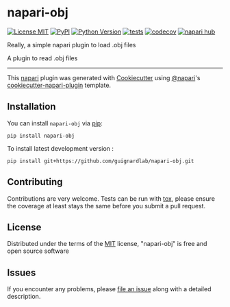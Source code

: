# napari-obj

[![License MIT](https://img.shields.io/pypi/l/napari-obj.svg?color=green)](https://github.com/guignardlab/napari-obj/raw/main/LICENSE)
[![PyPI](https://img.shields.io/pypi/v/napari-obj.svg?color=green)](https://pypi.org/project/napari-obj)
[![Python Version](https://img.shields.io/pypi/pyversions/napari-obj.svg?color=green)](https://python.org)
[![tests](https://github.com/guignardlab/napari-obj/workflows/tests/badge.svg)](https://github.com/guignardlab/napari-obj/actions)
[![codecov](https://codecov.io/gh/guignardlab/napari-obj/branch/main/graph/badge.svg)](https://codecov.io/gh/guignardlab/napari-obj)
[![napari hub](https://img.shields.io/endpoint?url=https://api.napari-hub.org/shields/napari-obj)](https://napari-hub.org/plugins/napari-obj)

Really, a simple napari plugin to load .obj files

A plugin to read .obj files


----------------------------------

This [napari] plugin was generated with [Cookiecutter] using [@napari]'s [cookiecutter-napari-plugin] template.

<!--
Don't miss the full getting started guide to set up your new package:
https://github.com/napari/cookiecutter-napari-plugin#getting-started

and review the napari docs for plugin developers:
https://napari.org/stable/plugins/index.html
-->

## Installation

You can install `napari-obj` via [pip]:

    pip install napari-obj

To install latest development version :

    pip install git+https://github.com/guignardlab/napari-obj.git

## Contributing

Contributions are very welcome. Tests can be run with [tox], please ensure
the coverage at least stays the same before you submit a pull request.

## License

Distributed under the terms of the [MIT] license,
"napari-obj" is free and open source software

## Issues

If you encounter any problems, please [file an issue] along with a detailed description.

[napari]: https://github.com/napari/napari
[Cookiecutter]: https://github.com/audreyr/cookiecutter
[@napari]: https://github.com/napari
[MIT]: http://opensource.org/licenses/MIT
[BSD-3]: http://opensource.org/licenses/BSD-3-Clause
[GNU GPL v3.0]: http://www.gnu.org/licenses/gpl-3.0.txt
[GNU LGPL v3.0]: http://www.gnu.org/licenses/lgpl-3.0.txt
[Apache Software License 2.0]: http://www.apache.org/licenses/LICENSE-2.0
[Mozilla Public License 2.0]: https://www.mozilla.org/media/MPL/2.0/index.txt
[cookiecutter-napari-plugin]: https://github.com/napari/cookiecutter-napari-plugin

[file an issue]: https://github.com/guignardlab/napari-obj/issues

[napari]: https://github.com/napari/napari
[tox]: https://tox.readthedocs.io/en/latest/
[pip]: https://pypi.org/project/pip/
[PyPI]: https://pypi.org/
